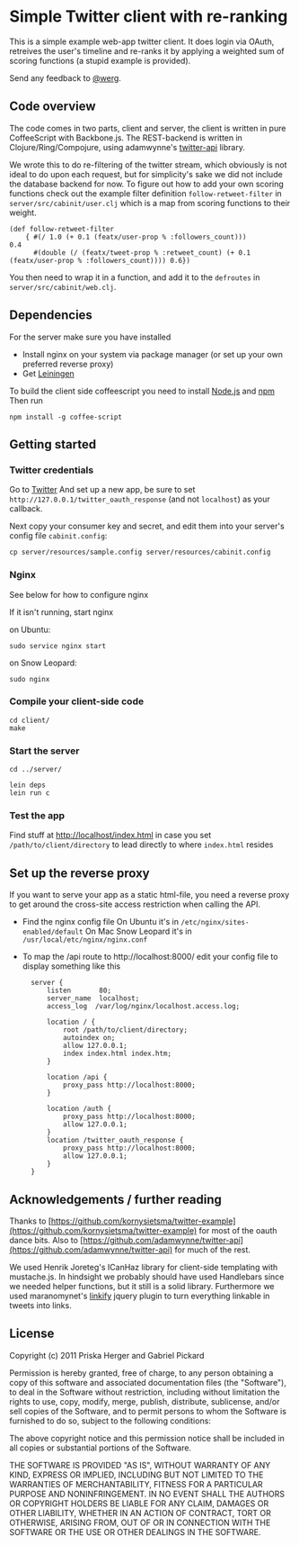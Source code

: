 # Simple Twitter client with re-ranking

This is a simple example web-app twitter client. 
It does login via OAuth, retreives the user's timeline and re-ranks it
by applying a weighted sum of scoring functions (a stupid example is provided).

 Send any feedback to [@werg](http://twitter.com/werg).

## Code overview

The code comes in two parts, client and server, the client is
written in pure CoffeeScript with Backbone.js.
The REST-backend is written in Clojure/Ring/Compojure, using adamwynne's
[twitter-api](https://github.com/adamwynne/twitter-api) library.

We wrote this to do re-filtering of the twitter stream, which obviously is not ideal
to do upon each request, but for simplicity's sake we did not include the database backend for now.
To figure out how to add your own scoring functions check out the example filter definition
`follow-retweet-filter` in `server/src/cabinit/user.clj` which is a map from scoring functions
to their weight.

	(def follow-retweet-filter 
		{ #(/ 1.0 (+ 0.1 (featx/user-prop % :followers_count)))                                          0.4
		  #(double (/ (featx/tweet-prop % :retweet_count) (+ 0.1 (featx/user-prop % :followers_count)))) 0.6})


You then need to wrap it in a function, and add it to the `defroutes` in `server/src/cabinit/web.clj`.


## Dependencies

For the server make sure you have installed

* Install nginx on your system via package manager (or set up your own preferred reverse proxy)
* Get [Leiningen](https://github.com/technomancy/leiningen)

To build the client side coffeescript you need to install [Node.js](http://nodejs.org/) and [npm](http://npmjs.org/)
Then run

	npm install -g coffee-script

## Getting started

### Twitter credentials
Go to [Twitter](https://dev.twitter.com/apps/new) And set up a new app, be sure to set
`http://127.0.0.1/twitter_oauth_response` (and not `localhost`) as your callback.

Next copy your consumer key and secret, and edit them into your server's config file `cabinit.config`:

	cp server/resources/sample.config server/resources/cabinit.config

### Nginx
See below for how to configure nginx

If it isn't running, start nginx

on Ubuntu:

	sudo service nginx start

on Snow Leopard:

	sudo nginx


### Compile your client-side code

	cd client/
	make


### Start the server

	cd ../server/
	
    lein deps
	lein run c


### Test the app
Find stuff at [http://localhost/index.html](http://localhost/index.html) in case you set
`/path/to/client/directory` to lead directly to where `index.html` resides

## Set up the reverse proxy
If you want to serve your app as a static html-file, you need a reverse
proxy to get around the cross-site access restriction when calling the
API.

* Find the nginx config file 
  On Ubuntu it's in `/etc/nginx/sites-enabled/default`
  On Mac Snow Leopard it's in `/usr/local/etc/nginx/nginx.conf`
* To map the /api route to http://localhost:8000/ edit your config file to display something like this


		server {
			listen       80;
			server_name  localhost;
			access_log  /var/log/nginx/localhost.access.log;

			location / {
				root /path/to/client/directory;
				autoindex on;
				allow 127.0.0.1;
				index index.html index.htm;
			}
			
			location /api {
				proxy_pass http://localhost:8000;
			}
			
			location /auth {
				proxy_pass http://localhost:8000;
				allow 127.0.0.1;
			}
			location /twitter_oauth_response {
				proxy_pass http://localhost:8000;
				allow 127.0.0.1;
			}
		}


## Acknowledgements / further reading
Thanks to 
[https://github.com/kornysietsma/twitter-example](https://github.com/kornysietsma/twitter-example)
for most of the oauth dance bits.
Also to [https://github.com/adamwynne/twitter-api](https://github.com/adamwynne/twitter-api)
for much of the rest.

We used Henrik Joreteg's ICanHaz library for client-side templating with mustache.js.
In hindsight we probably should have used Handlebars since we needed helper functions,
but it still is a solid library. Furthermore we used maranomynet's [linkify](http://github.com/maranomynet/linkify/)
jquery plugin to turn everything linkable in tweets into links.



## License

Copyright (c) 2011 Priska Herger and Gabriel Pickard

Permission is hereby granted, free of charge, to any person obtaining a copy of this software and associated documentation files (the "Software"), to deal in the Software without restriction, including without limitation the rights to use, copy, modify, merge, publish, distribute, sublicense, and/or sell copies of the Software, and to permit persons to whom the Software is furnished to do so, subject to the following conditions:

The above copyright notice and this permission notice shall be included in all copies or substantial portions of the Software.

THE SOFTWARE IS PROVIDED "AS IS", WITHOUT WARRANTY OF ANY KIND, EXPRESS OR IMPLIED, INCLUDING BUT NOT LIMITED TO THE WARRANTIES OF MERCHANTABILITY, FITNESS FOR A PARTICULAR PURPOSE AND NONINFRINGEMENT. IN NO EVENT SHALL THE AUTHORS OR COPYRIGHT HOLDERS BE LIABLE FOR ANY CLAIM, DAMAGES OR OTHER LIABILITY, WHETHER IN AN ACTION OF CONTRACT, TORT OR OTHERWISE, ARISING FROM, OUT OF OR IN CONNECTION WITH THE SOFTWARE OR THE USE OR OTHER DEALINGS IN THE SOFTWARE.
